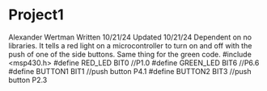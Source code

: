 # Project1
Alexander Wertman
Written 10/21/24
Updated 10/21/24
Dependent on no libraries.
It tells a red light on a microcontroller to turn on and off with the push of one of the side buttons. Same thing for the green code.
#include <msp430.h>
#define RED_LED BIT0 //P1.0
#define GREEN_LED BIT6 //P6.6
#define BUTTON1 BIT1 //push button P4.1
#define BUTTON2 BIT3 //push button P2.3
